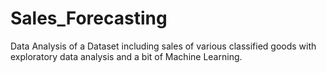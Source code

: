 # Sales_Forecasting
Data Analysis of a Dataset including sales of various classified goods with exploratory data analysis and a bit of Machine Learning.
